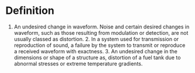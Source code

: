 # Definition

1.  An undesired change in waveform. Noise and certain desired changes
    in waveform, such as those resulting from modulation or detection,
    are not usually classed as distortion. 2. In a system used for
    transmission or reproduction of sound, a failure by the system to
    transmit or reproduce a received waveform with exactness. 3. An
    undesired change in the dimensions or shape of a structure as,
    distortion of a fuel tank due to abnormal stresses or extreme
    temperature gradients.
